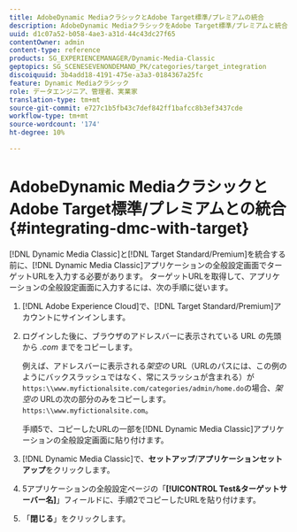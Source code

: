 ```yaml
---
title: AdobeDynamic MediaクラシックとAdobe Target標準/プレミアムの統合
description: AdobeDynamic MediaクラシックをAdobe Target標準/プレミアムと統合する方法を説明します。
uuid: d1c07a52-b058-4ae3-a31d-44c43dc27f65
contentOwner: admin
content-type: reference
products: SG_EXPERIENCEMANAGER/Dynamic-Media-Classic
geptopics: SG_SCENESEVENONDEMAND_PK/categories/target_integration
discoiquuid: 3b4add18-4191-475e-a3a3-0184367a25fc
feature: Dynamic Mediaクラシック
role: データエンジニア、管理者、実業家
translation-type: tm+mt
source-git-commit: e727c1b5fb43c7def842ff1bafcc8b3ef3437cde
workflow-type: tm+mt
source-wordcount: '174'
ht-degree: 10%

---
```



# AdobeDynamic MediaクラシックとAdobe Target標準/プレミアムとの統合{#integrating-dmc-with-target}

[!DNL Dynamic Media Classic]と[!DNL Target Standard/Premium]を統合する前に、[!DNL Dynamic Media Classic]アプリケーションの全般設定画面でターゲットURLを入力する必要があります。 ターゲットURLを取得して、アプリケーションの全般設定画面に入力するには、次の手順に従います。

1. [!DNL Adobe Experience Cloud]で、[!DNL Target Standard/Premium]アカウントにサインインします。
1. ログインした後に、ブラウザのアドレスバーに表示されている URL の先頭から *.com* までをコピーします。

   例えば、アドレスバーに表示される&#x200B;*架空の* URL（URLのパスには、この例のようにバックスラッシュではなく、常にスラッシュが含まれる）が`https:\\www.myfictionalsite.com/categories/admin/home.do`の場合、*架空の* URLの次の部分のみをコピーします。`https:\\www.myfictionalsite.com`。

   手順5で、コピーしたURLの一部を[!DNL Dynamic Media Classic]アプリケーションの全般設定画面に貼り付けます。

1. [!DNL Dynamic Media Classic]で、**セットアップ**/**アプリケーションセットアップ**&#x200B;をクリックします。
1. 5アプリケーションの全般設定ページの「**[!UICONTROL Test&amp;ターゲットサーバー名]**」フィールドに、手順2でコピーしたURLを貼り付けます。
1. 「**閉じる**」をクリックします。

